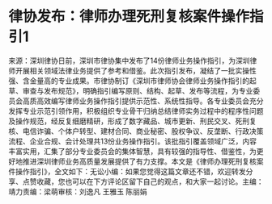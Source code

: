 # 律协发布：律师办理死刑复核案件操作指引1

来源：深圳律协日前，深圳市律协集中发布了14份律师业务操作指引，为深圳律师开展相关领域法律业务提供了参考和借鉴。此次指引发布，凝结了一批实操性强、含金量高的专业成果。市律协制订《深圳市律师协会律师业务操作指引的起草、审查与发布规范》，明确指引编写原则、结构、起草、发布等流程，为专业委员会高质高效编写律师业务操作指引提供示范性、系统性指导。各专业委员会充分发挥专业示范引领作用，积极组织专业骨干归纳总结律师实务过程中的程序性问题及操作规范，经反复细磨精研，形成了数字藏品、城市更新、刑民交叉、死刑复核、电信诈骗、个体户转型、建材合同、商业秘密、股权争议、反垄断、行政决策流程、企业合规、会计处理共13份业务操作指引。该批指引覆盖领域广泛，内容丰富实用，汇集了部分专业委员会的集体智慧，具有较强的指导性、借鉴性，为更好地推进深圳律师业务高质量发展提供了有力支撑。本文是《律师办理死刑复核案件操作指引》，全文如下：无讼小编：如果您觉得这篇文章还不错，欢迎转发分享、点赞收藏，您也可以在下方评论区留下自己的观点，和大家一起讨论。主编：靖力责编：梁萌审核：刘逸凡 王雅玉 陈丽娟

